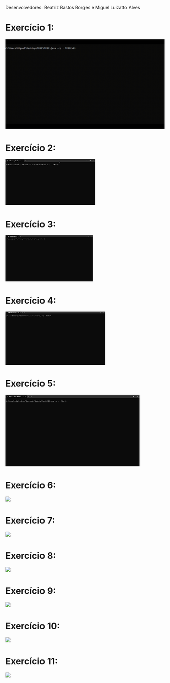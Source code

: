 Desenvolvedores: Beatriz Bastos Borges e Miguel Luizatto Alves

# Exercício 1:
<img src="gifs/TP02Ex01.gif">

# Exercício 2:
<img src="gifs/TP02Ex02.gif">

# Exercício 3:
<img src="gifs/TP02Ex03.gif">

# Exercício 4:
<img src="gifs/TP02Ex04.gif">

# Exercício 5:
<img src="gifs/TP02Ex05.gif">

# Exercício 6:
<img src="gifs/TP02Ex06.gif">

# Exercício 7:
<img src="gifs/TP02Ex07.gif">

# Exercício 8:
<img src="gifs/TP02Ex08.gif">

# Exercício 9:
<img src="gifs/TP02Ex09.gif">

# Exercício 10:
<img src="gifs/TP02Ex010.gif">

# Exercício 11:
<img src="agifs/TP02Ex11.gif">
